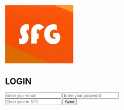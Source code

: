 <html>
     <meta charset="UTF-8">
<meta lang="es">
<link rel=" shorcut icon " type=" image/x-icon " href="sfglogo.ico">
<img src="sfglog.jpg" alt="IMGEN SFG" title="IMAGEN SFG"/>
<link rel="stylesheet" href="LOGIN.css">
<head>
     </head>
<body>
     <h1>LOGIN</h1>
    <div class="t78">
          <input type="text" name="email" placeholder="Enter your email" maxlength="50">
          <input type="password" name="password" placeholder="Enter your password" maxlength="50">
         <input type="text" name="SFG" placeholder="Enter your id SFG " maxlength="50">
         <input type="submit" value="Send">
     </div>
  </body>
 </html>
 
